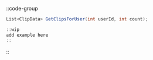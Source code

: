 ::code-group
  ```csharp [Method]
  List<ClipData> GetClipsForUser(int userId, int count);
  ```
  ```csharp [Example]
  ::wip
  add example here
  ::
  ```
::